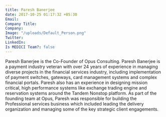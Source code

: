 ```yaml
---
title: Paresh Banerjee
date: 2017-10-25 01:17:32 +05:30
Email: 
Company Title: 
Company: 
Image: "/uploads/Default_Person.png"
Twitter: 
LinkedIn: 
Is MEDICI Team?: false
---
```


Paresh Banerjee is the Co-Founder of Opus Consulting. Paresh Banerjee is a payment industry veteran with over 24 years of experience in managing diverse projects in the financial services industry, including implementation of payment switches, gateways, card management systems and complex financial portals. Paresh also has an experience in designing mission critical, high performance systems like exchange trading engine and reservation systems around the Tandem Nonstop platform. As part of the founding team at Opus, Paresh was responsible for building the Professional services business which included leading the delivery organization and managing some of the key strategic client engagements.
